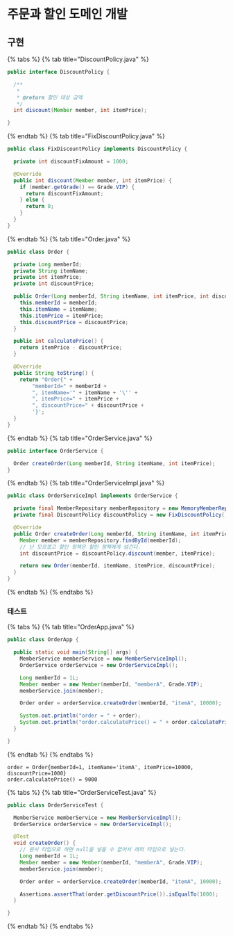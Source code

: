 # 주문과 할인 도메인 개발
## 구현

{% tabs %} {% tab title="DiscountPolicy.java" %}

```java
public interface DiscountPolicy {

  /**
   *
   * @return 할인 대상 금액
   */
  int discount(Member member, int itemPrice);

}
```

{% endtab %} {% tab title="FixDiscountPolicy.java" %}

```java
public class FixDiscountPolicy implements DiscountPolicy {

  private int discountFixAmount = 1000;

  @Override
  public int discount(Member member, int itemPrice) {
    if (member.getGrade() == Grade.VIP) {
      return discountFixAmount;
    } else {
      return 0;
    }
  }
}
```

{% endtab %} {% tab title="Order.java" %}

```java
public class Order {

  private Long memberId;
  private String itemName;
  private int itemPrice;
  private int discountPrice;

  public Order(Long memberId, String itemName, int itemPrice, int discountPrice) {
    this.memberId = memberId;
    this.itemName = itemName;
    this.itemPrice = itemPrice;
    this.discountPrice = discountPrice;
  }

  public int calculatePrice() {
    return itemPrice - discountPrice;
  }

  @Override
  public String toString() {
    return "Order{" +
        "memberId=" + memberId +
        ", itemName='" + itemName + '\'' +
        ", itemPrice=" + itemPrice +
        ", discountPrice=" + discountPrice +
        '}';
  }
}
```

{% endtab %} {% tab title="OrderService.java" %}

```java
public interface OrderService {

  Order createOrder(Long memberId, String itemName, int itemPrice);
}

```

{% endtab %} {% tab title="OrderServiceImpl.java" %}

```java
public class OrderServiceImpl implements OrderService {

  private final MemberRepository memberRepository = new MemoryMemberRepository();
  private final DiscountPolicy discountPolicy = new FixDiscountPolicy();

  @Override
  public Order createOrder(Long memberId, String itemName, int itemPrice) {
    Member member = memberRepository.findById(memberId);
    // 난 모르겠고 할인 정책은 할인 정책에게 넘긴다.
    int discountPrice = discountPolicy.discount(member, itemPrice);

    return new Order(memberId, itemName, itemPrice, discountPrice);
  }
}
```

{% endtab %} {% endtabs %}

### 테스트

{% tabs %} {% tab title="OrderApp.java" %}

```java
public class OrderApp {

  public static void main(String[] args) {
    MemberService memberService = new MemberServiceImpl();
    OrderService orderService = new OrderServiceImpl();

    Long memberId = 1L;
    Member member = new Member(memberId, "memberA", Grade.VIP);
    memberService.join(member);

    Order order = orderService.createOrder(memberId, "itemA", 10000);

    System.out.println("order = " + order);
    System.out.println("order.calculatePrice() = " + order.calculatePrice());
  }

}
```

{% endtab %} {% endtabs %}

```text
order = Order{memberId=1, itemName='itemA', itemPrice=10000, discountPrice=1000}
order.calculatePrice() = 9000
```

{% tabs %} {% tab title="OrderServiceTest.java" %}

```java
public class OrderServiceTest {

  MemberService memberService = new MemberServiceImpl();
  OrderService orderService = new OrderServiceImpl();

  @Test
  void createOrder() {
    // 원시 타입으로 하면 null을 넣을 수 없어서 래퍼 타입으로 넣는다.
    Long memberId = 1L;
    Member member = new Member(memberId, "memberA", Grade.VIP);
    memberService.join(member);

    Order order = orderService.createOrder(memberId, "itemA", 10000);

    Assertions.assertThat(order.getDiscountPrice()).isEqualTo(1000);
  }

}
```

{% endtab %} {% endtabs %}